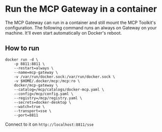 # Run the MCP Gateway in a container

The MCP Gateway can run in a container and still mount the MCP Toolkit's configuration.
The following command runs an always on Gateway on your machine. It'll even start
automatically on Docker's reboot.

## How to run

```console
docker run -d \
    -p 8811:8811 \
    --restart=always \
    --name=mcp-gateway \
    -v /var/run/docker.sock:/var/run/docker.sock \
    -v $HOME/.docker/mcp:/mcp:ro \
    docker/mcp-gateway \
    --catalog=/mcp/catalogs/docker-mcp.yaml \
    --config=/mcp/config.yaml \
    --registry=/mcp/registry.yaml \
    --secrets=docker-desktop \
    --watch=true \
    --transport=sse \
    --port=8811
```

Connect to it on `http://localhost:8811/sse`